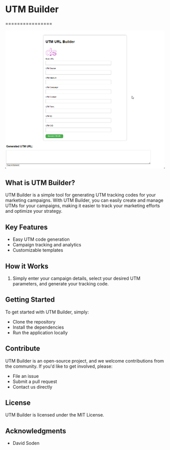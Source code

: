 # UTM Builder
================

![UTM Builder](utmbuilder.png)

## What is UTM Builder?

UTM Builder is a simple tool for generating UTM tracking codes for your marketing campaigns. With UTM Builder, you can easily create and manage UTMs for your campaigns, making it easier to track your marketing efforts and optimize your strategy.

## Key Features

* Easy UTM code generation
* Campaign tracking and analytics
* Customizable templates

## How it Works

1. Simply enter your campaign details, select your desired UTM parameters, and generate your tracking code.

## Getting Started

To get started with UTM Builder, simply:

* Clone the repository
* Install the dependencies
* Run the application locally

## Contribute

UTM Builder is an open-source project, and we welcome contributions from the community. If you'd like to get involved, please:

* File an issue
* Submit a pull request
* Contact us directly

## License

UTM Builder is licensed under the MIT License.

## Acknowledgments

* David Soden
